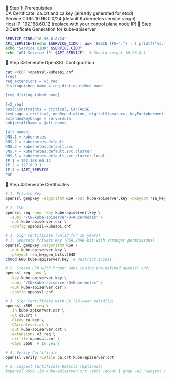 🔧 Step 1:  Prerequisites \
CA Certificate: ca.crt and ca.key (already generated for etcd)\
Service CIDR: 10.96.0.0/24 (default Kubernetes service range)\
Host IP: 192.168.60.12 (replace with your control plane node IP)
🔧 Step 2:Certificate Generation for kube-apiserver
```bash
SERVICE_CIDR="10.96.0.0/24"
API_SERVICE=$(echo $SERVICE_CIDR | awk 'BEGIN {FS="."} ; { printf("%s.%s.%s.1", $1, $2, $3) }')
echo "Service CIDR: $SERVICE_CIDR"
echo "API Service IP: $API_SERVICE"  # Should output 10.96.0.1
```
🔧 Step 3:Generate OpenSSL Configuration
```bash
cat <<EOF >openssl-kubeapi.cnf
[req]
req_extensions = v3_req
distinguished_name = req_distinguished_name

[req_distinguished_name]

[v3_req]
basicConstraints = critical, CA:FALSE
keyUsage = critical, nonRepudiation, digitalSignature, keyEncipherment
extendedKeyUsage = serverAuth
subjectAltName = @alt_names

[alt_names]
DNS.1 = kubernetes
DNS.2 = kubernetes.default
DNS.3 = kubernetes.default.svc
DNS.4 = kubernetes.default.svc.cluster
DNS.5 = kubernetes.default.svc.cluster.local
IP.1 = 192.168.60.12
IP.2 = 127.0.0.1
IP.3 = $API_SERVICE
EOF
```
🔧 Step 4:Generate Certificates
```bash
# 1. Private Key
openssl genpkey -algorithm RSA -out kube-apiserver.key -pkeyopt rsa_keygen_bits:2048

# 2. CSR
openssl req -new -key kube-apiserver.key \
  -subj "/CN=kube-apiserver/O=Kubernetes" \
  -out kube-apiserver.csr \
  -config openssl-kubeapi.cnf

# 3. Sign Certificate (valid for 10 years)
# 1. Generate Private Key (RSA 2048-bit with stronger permissions)
openssl genpkey -algorithm RSA \
  -out kube-apiserver.key \
  -pkeyopt rsa_keygen_bits:2048
chmod 600 kube-apiserver.key  # Restrict access

# 2. Create CSR with Proper SANs (using pre-defined openssl.cnf)
openssl req -new \
  -key kube-apiserver.key \
  -subj "/CN=kube-apiserver/O=Kubernetes" \
  -out kube-apiserver.csr \
  -config openssl.cnf

# 3. Sign Certificate with CA (10-year validity)
openssl x509 -req \
  -in kube-apiserver.csr \
  -CA ca.crt \
  -CAkey ca.key \
  -CAcreateserial \
  -out kube-apiserver.crt \
  -extensions v3_req \
  -extfile openssl.cnf \
  -days 3650  # 10 years

# 4. Verify Certificate
openssl verify -CAfile ca.crt kube-apiserver.crt

# 5. Inspect Certificate Details (Optional)
#openssl x509 -in kube-apiserver.crt -text -noout | grep -A1 "Subject Alternative Name"
```
